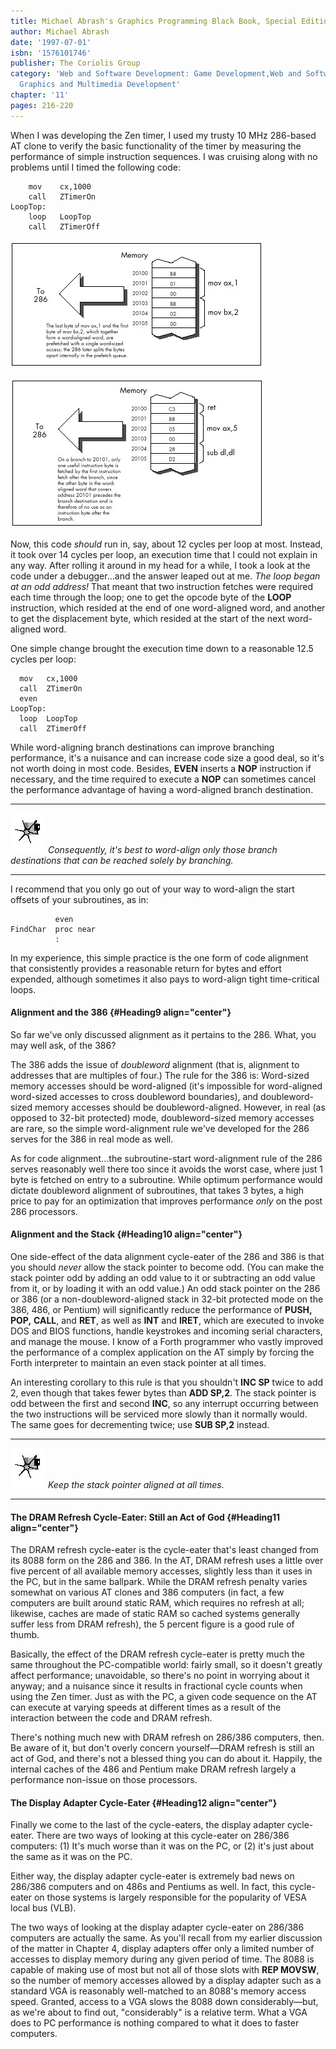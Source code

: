 ```yaml
---
title: Michael Abrash's Graphics Programming Black Book, Special Edition
author: Michael Abrash
date: '1997-07-01'
isbn: '1576101746'
publisher: The Coriolis Group
category: 'Web and Software Development: Game Development,Web and Software Development:
  Graphics and Multimedia Development'
chapter: '11'
pages: 216-220
---
```


When I was developing the Zen timer, I used my trusty 10 MHz 286-based
AT clone to verify the basic functionality of the timer by measuring the
performance of simple instruction sequences. I was cruising along with
no problems until I timed the following code:


        mov    cx,1000
        call   ZTimerOn
    LoopTop:
        loop   LoopTop
        call   ZTimerOff

![**Figure 11.2**  *Word-aligned prefetching on the 286.*](images/11-02.jpg)

![**Figure 11.3**  *How instruction bytes are fetched after a branch.*](images/11-03.jpg)

Now, this code *should* run in, say, about 12 cycles per loop at most.
Instead, it took over 14 cycles per loop, an execution time that I could
not explain in any way. After rolling it around in my head for a while,
I took a look at the code under a debugger...and the answer leaped out
at me. *The loop began at an odd address!* That meant that two
instruction fetches were required each time through the loop; one to get
the opcode byte of the **LOOP** instruction, which resided at the end of
one word-aligned word, and another to get the displacement byte, which
resided at the start of the next word-aligned word.

One simple change brought the execution time down to a reasonable 12.5
cycles per loop:

      mov   cx,1000
      call  ZTimerOn
      even
    LoopTop:
      loop  LoopTop
      call  ZTimerOff

While word-aligning branch destinations can improve branching
performance, it's a nuisance and can increase code size a good deal, so
it's not worth doing in most code. Besides, **EVEN** inserts a **NOP**
instruction if necessary, and the time required to execute a **NOP** can
sometimes cancel the performance advantage of having a word-aligned
branch destination.

  ------------------- -----------------------------------------------------------------------------------------------------------------
  ![](images/i.jpg)   *Consequently, it's best to word-align only those branch destinations that can be reached solely by branching.*
  ------------------- -----------------------------------------------------------------------------------------------------------------

I recommend that you only go out of your way to word-align the start
offsets of your subroutines, as in:

              even
    FindChar  proc near
              :

In my experience, this simple practice is the one form of code alignment
that consistently provides a reasonable return for bytes and effort
expended, although sometimes it also pays to word-align tight
time-critical loops.

#### Alignment and the 386 {#Heading9 align="center"}

So far we've only discussed alignment as it pertains to the 286. What,
you may well ask, of the 386?

The 386 adds the issue of *doubleword* alignment (that is, alignment to
addresses that are multiples of four.) The rule for the 386 is:
Word-sized memory accesses should be word-aligned (it's impossible for
word-aligned word-sized accesses to cross doubleword boundaries), and
doubleword-sized memory accesses should be doubleword-aligned. However,
in real (as opposed to 32-bit protected) mode, doubleword-sized memory
accesses are rare, so the simple word-alignment rule we've developed for
the 286 serves for the 386 in real mode as well.

As for code alignment...the subroutine-start word-alignment rule of the
286 serves reasonably well there too since it avoids the worst case,
where just 1 byte is fetched on entry to a subroutine. While optimum
performance would dictate doubleword alignment of subroutines, that
takes 3 bytes, a high price to pay for an optimization that improves
performance *only* on the post 286 processors.

#### Alignment and the Stack {#Heading10 align="center"}

One side-effect of the data alignment cycle-eater of the 286 and 386 is
that you should *never* allow the stack pointer to become odd. (You can
make the stack pointer odd by adding an odd value to it or subtracting
an odd value from it, or by loading it with an odd value.) An odd stack
pointer on the 286 or 386 (or a non-doubleword-aligned stack in 32-bit
protected mode on the 386, 486, or Pentium) will significantly reduce
the performance of **PUSH,** **POP,** **CALL**, and **RET**, as well as
**INT** and **IRET**, which are executed to invoke DOS and BIOS
functions, handle keystrokes and incoming serial characters, and manage
the mouse. I know of a Forth programmer who vastly improved the
performance of a complex application on the AT simply by forcing the
Forth interpreter to maintain an even stack pointer at all times.

An interesting corollary to this rule is that you shouldn't **INC SP**
twice to add 2, even though that takes fewer bytes than **ADD SP,2**.
The stack pointer is odd between the first and second **INC**, so any
interrupt occurring between the two instructions will be serviced more
slowly than it normally would. The same goes for decrementing twice; use
**SUB SP,2** instead.

  ------------------- ------------------------------------------------
  ![](images/i.jpg)   *Keep the stack pointer aligned at all times.*
  ------------------- ------------------------------------------------

#### The DRAM Refresh Cycle-Eater: Still an Act of God {#Heading11 align="center"}

The DRAM refresh cycle-eater is the cycle-eater that's least changed
from its 8088 form on the 286 and 386. In the AT, DRAM refresh uses a
little over five percent of all available memory accesses, slightly less
than it uses in the PC, but in the same ballpark. While the DRAM refresh
penalty varies somewhat on various AT clones and 386 computers (in fact,
a few computers are built around static RAM, which requires no refresh
at all; likewise, caches are made of static RAM so cached systems
generally suffer less from DRAM refresh), the 5 percent figure is a good
rule of thumb.

Basically, the effect of the DRAM refresh cycle-eater is pretty much the
same throughout the PC-compatible world: fairly small, so it doesn't
greatly affect performance; unavoidable, so there's no point in worrying
about it anyway; and a nuisance since it results in fractional cycle
counts when using the Zen timer. Just as with the PC, a given code
sequence on the AT can execute at varying speeds at different times as a
result of the interaction between the code and DRAM refresh.

There's nothing much new with DRAM refresh on 286/386 computers, then.
Be aware of it, but don't overly concern yourself—DRAM refresh is still
an act of God, and there's not a blessed thing you can do about it.
Happily, the internal caches of the 486 and Pentium make DRAM refresh
largely a performance non-issue on those processors.

#### The Display Adapter Cycle-Eater {#Heading12 align="center"}

Finally we come to the last of the cycle-eaters, the display adapter
cycle-eater. There are two ways of looking at this cycle-eater on
286/386 computers: (1) It's much worse than it was on the PC, or (2)
it's just about the same as it was on the PC.

Either way, the display adapter cycle-eater is extremely bad news on
286/386 computers and on 486s and Pentiums as well. In fact, this
cycle-eater on those systems is largely responsible for the popularity
of VESA local bus (VLB).

The two ways of looking at the display adapter cycle-eater on 286/386
computers are actually the same. As you'll recall from my earlier
discussion of the matter in Chapter 4, display adapters offer only a
limited number of accesses to display memory during any given period of
time. The 8088 is capable of making use of most but not all of those
slots with **REP MOVSW**, so the number of memory accesses allowed by a
display adapter such as a standard VGA is reasonably well-matched to an
8088's memory access speed. Granted, access to a VGA slows the 8088 down
considerably—but, as we're about to find out, "considerably" is a
relative term. What a VGA does to PC performance is nothing compared to
what it does to faster computers.